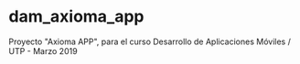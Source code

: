 # dam_axioma_app
Proyecto "Axioma APP", para el curso Desarrollo de Aplicaciones Móviles / UTP - Marzo 2019
